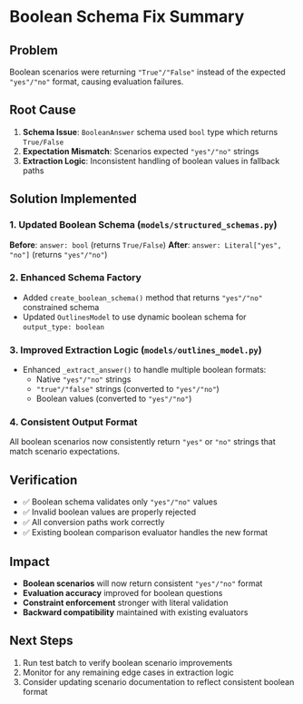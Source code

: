 # Boolean Schema Fix Summary

## Problem
Boolean scenarios were returning `"True"/"False"` instead of the expected `"yes"/"no"` format, causing evaluation failures.

## Root Cause
1. **Schema Issue**: `BooleanAnswer` schema used `bool` type which returns `True/False`
2. **Expectation Mismatch**: Scenarios expected `"yes"/"no"` strings
3. **Extraction Logic**: Inconsistent handling of boolean values in fallback paths

## Solution Implemented

### 1. Updated Boolean Schema (`models/structured_schemas.py`)
**Before**: `answer: bool` (returns `True/False`)
**After**: `answer: Literal["yes", "no"]` (returns `"yes"/"no"`)

### 2. Enhanced Schema Factory
- Added `create_boolean_schema()` method that returns `"yes"/"no"` constrained schema
- Updated `OutlinesModel` to use dynamic boolean schema for `output_type: boolean`

### 3. Improved Extraction Logic (`models/outlines_model.py`)
- Enhanced `_extract_answer()` to handle multiple boolean formats:
  - Native `"yes"/"no"` strings
  - `"true"/"false"` strings (converted to `"yes"/"no"`)
  - Boolean values (converted to `"yes"/"no"`)

### 4. Consistent Output Format
All boolean scenarios now consistently return `"yes"` or `"no"` strings that match scenario expectations.

## Verification
- ✅ Boolean schema validates only `"yes"/"no"` values
- ✅ Invalid boolean values are properly rejected
- ✅ All conversion paths work correctly
- ✅ Existing boolean comparison evaluator handles the new format

## Impact
- **Boolean scenarios** will now return consistent `"yes"/"no"` format
- **Evaluation accuracy** improved for boolean questions
- **Constraint enforcement** stronger with literal validation
- **Backward compatibility** maintained with existing evaluators

## Next Steps
1. Run test batch to verify boolean scenario improvements
2. Monitor for any remaining edge cases in extraction logic
3. Consider updating scenario documentation to reflect consistent boolean format